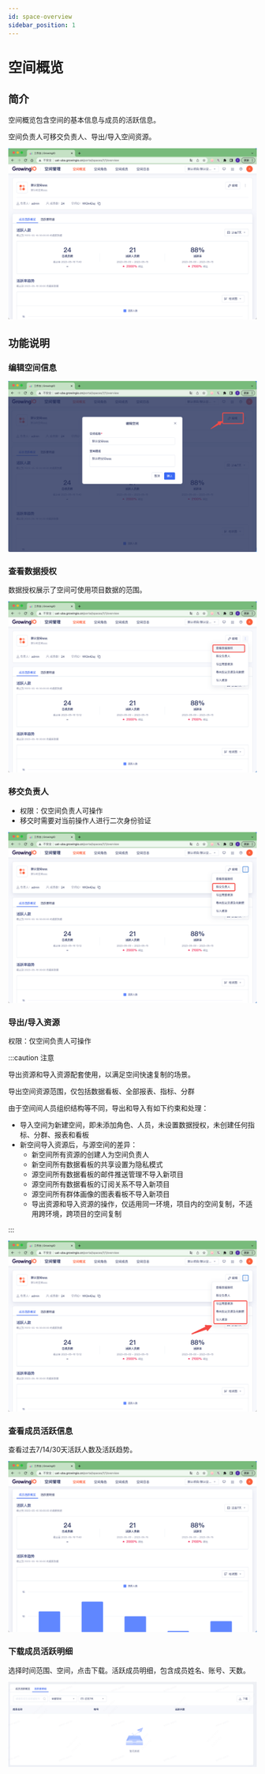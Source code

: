 ```yaml
---
id: space-overview
sidebar_position: 1
---
```


# 空间概览

## 简介

空间概览包含空间的基本信息与成员的活跃信息。

空间负责人可移交负责人、导出/导入空间资源。

![图 1](/img/kongjiangailan_space-overview.png)  

## 功能说明

### 编辑空间信息

![图 2](/img/bianjikongjianxinxi_space-overview.png)  

### 查看数据授权

数据授权展示了空间可使用项目数据的范围。

![图 6](/img/shujushouquan_space-overview.png)  

### 移交负责人

* 权限：仅空间负责人可操作
* 移交时需要对当前操作人进行二次身份验证

![图 5](/img/yijiaofuzeren_space-overview.png)  

### 导出/导入资源

权限：仅空间负责人可操作

:::caution 注意

导出资源和导入资源配套使用，以满足空间快速复制的场景。

导出空间资源范围，仅包括数据看板、全部报表、指标、分群

由于空间间人员组织结构等不同，导出和导入有如下约束和处理：

* 导入空间为新建空间，即未添加角色、人员，未设置数据授权，未创建任何指标、分群、报表和看板
* 新空间导入资源后，与源空间的差异：
  * 新空间所有资源的创建人为空间负责人
  * 新空间所有数据看板的共享设置为隐私模式
  * 源空间所有数据看板的邮件推送管理不导入新项目
  * 源空间所有数据看板的订阅关系不导入新项目
  * 源空间所有群体画像的图表看板不导入新项目
  * 导出资源和导入资源的操作，仅适用同一环境，项目内的空间复制，不适用跨环境，跨项目的空间复制

:::

![图 7](/img/daorudaochuziyuan_space-overview.png)  

### 查看成员活跃信息

查看过去7/14/30天活跃人数及活跃趋势。

![图 3](/img/kongjianhuoyuexinxi_space-overview.png)  

### 下载成员活跃明细

选择时间范围、空间，点击下载。活跃成员明细，包含成员姓名、账号、天数。

![图 9](/img/portal-project-activeusersdownload_project-overview.png)  

